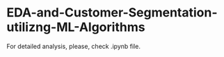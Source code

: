 # EDA-and-Customer-Segmentation-utilizng-ML-Algorithms
For detailed analysis, please, check .ipynb file.
